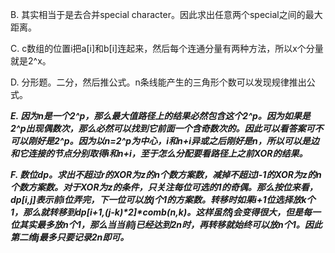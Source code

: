 B. 其实相当于是去合并special character。因此求出任意两个special之间的最大距离。

C. c数组的位置i把a[i]和b[i]连起来，然后每个连通分量有两种方法，所以x个分量就是2^x。

D. 分形题。二分，然后推公式。n条线能产生的三角形个数可以发现规律推出公式。

***E. 因为n是一个2^p，那么最大值路径上的结果必然包含这个2^p。因为如果是2^p出现偶数次，那么必然可以找到它前面一个含奇数次的。因此可以看答案可不可以刚好是2^p。因为以n=2^p为中心，i和n+i异或之后刚好是n，所以可以是边和它连接的节点分别取得i和n+i，至于怎么分配要看路径上之前XOR的结果。***

***F. 数位dp。求出不超过r的XOR为z的n个数方案数，减掉不超过l-1的XOR为z的n个数方案数。对于XOR为z的条件，只关注每位可选的1的奇偶。那么按位来看，dp[i,j]表示前i位弄完，下一位可以放j个1的方案数。转移时如果i+1位选择放k个1，那么就转移到dp[i+1,(j-k)\*2]\*comb(n,k)。这样虽然j会变得很大，但是每一位其实最多放n个1，那么当当前j已经达到2n时，再转移就始终可以放n个1。因此第二维j最多只要记录2n即可。***
